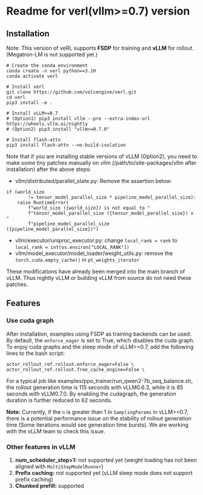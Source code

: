 # Readme for verl(vllm>=0.7) version

## Installation

Note: This version of veRL supports **FSDP** for training and **vLLM** for rollout. (Megatron-LM is not supported yet.)

```
# Create the conda environment
conda create -n verl python==3.10
conda activate verl

# Install verl
git clone https://github.com/volcengine/verl.git
cd verl
pip3 install -e .

# Install vLLM>=0.7
# (Option1) pip3 install vllm --pre --extra-index-url https://wheels.vllm.ai/nightly
# (Option2) pip3 install "vllm>=0.7.0" 

# Install flash-attn
pip3 install flash-attn --no-build-isolation

```

Note that if you are installing stable versions of vLLM (Option2), you need to make some tiny patches manually on vllm (/path/to/site-packages/vllm after installation) after the above steps:

- vllm/distributed/parallel_state.py: Remove the assertion below:

```
if (world_size
        != tensor_model_parallel_size * pipeline_model_parallel_size):
    raise RuntimeError(
        f"world_size ({world_size}) is not equal to "
        f"tensor_model_parallel_size ({tensor_model_parallel_size}) x "
        f"pipeline_model_parallel_size ({pipeline_model_parallel_size})")

```

- vllm/executor/uniproc_executor.py: change `local_rank = rank` to `local_rank = int(os.environ["LOCAL_RANK"])`
- vllm/model_executor/model_loader/weight_utils.py: remove the `torch.cuda.empty_cache()` in `pt_weights_iterator`

These modifications have already been merged into the main branch of vLLM. Thus nightly vLLM or building vLLM from source do not need these patches.

## Features

### Use cuda graph

After installation, examples using FSDP as training backends can be used. By default, the `enforce_eager` is set to True, which disables the cuda graph. To enjoy cuda graphs and the sleep mode of vLLM>=0.7, add the following lines to the bash script:

```
actor_rollout_ref.rollout.enforce_eager=False \
actor_rollout_ref.rollout.free_cache_engine=False \

```

For a typical job like examples/ppo_trainer/run_qwen2-7b_seq_balance.sh, the rollout generation time is 115 seconds with vLLM0.6.3, while it is 85 seconds with vLLM0.7.0. By enabling the cudagraph, the generation duration is further reduced to 62 seconds.

**Note:** Currently, if the `n` is greater than 1 in `SamplingParams` in vLLM>=0.7, there is a potential performance issue on the stability of rollout generation time (Some iterations would see generation time bursts). We are working with the vLLM team to check this issue.

### Other features in vLLM

1. **num_scheduler_step>1:** not supported yet (weight loading has not been aligned with `MultiStepModelRunner`)
2. **Prefix caching:** not supported yet (vLLM sleep mode does not support prefix caching)
3. **Chunked prefill:** supported